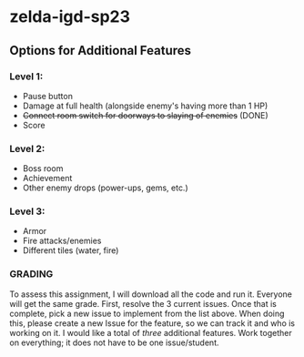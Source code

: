 # zelda-igd-sp23

## Options for Additional Features

### Level 1:
- Pause button
- Damage at full health (alongside enemy's having more than 1 HP)
- ~~Connect room switch for doorways to slaying of enemies~~ (DONE)
- Score

### Level 2:
- Boss room
- Achievement
- Other enemy drops (power-ups, gems, etc.)

### Level 3:
- Armor
- Fire attacks/enemies
- Different tiles (water, fire)

### GRADING

To assess this assignment, I will download all the code and run it. Everyone will get the same grade. First, resolve the 3 current issues. Once that is complete, pick a new issue to implement from the list above. When doing this, please create a new Issue for the feature, so we can track it and who is working on it. I would like a total of *three* additional features. Work together on everything; it does not have to be one issue/student.
